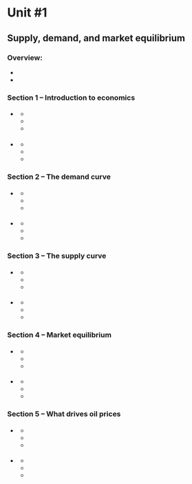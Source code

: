 # Unit #1
## Supply, demand, and market equilibrium

### Overview:
* 
* 

### Section 1 – Introduction to economics
* #### 
  * 
  * 
  * 

* #### 
  * 
  * 
  * 

### Section 2 – The demand curve
* #### 
  * 
  * 
  * 

* #### 
  * 
  * 
  * 

### Section 3 – The supply curve
* #### 
  * 
  * 
  * 
* #### 
  * 
  * 
  * 

### Section 4 – Market equilibrium
* #### 
  * 
  * 
  * 

* #### 
  * 
  * 
  * 

### Section 5 – What drives oil prices
* #### 
  * 
  * 
  * 

* #### 
  * 
  * 
  * 
